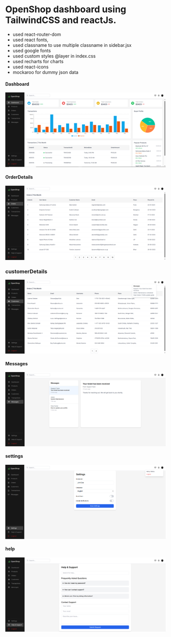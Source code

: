 # OpenShop dashboard using TailwindCSS and reactJs.
- used react-router-dom
- used react fonts,
- used classname to use multiple classname in sidebar.jsx
- used google fonts
- used custom styles @layer in index.css
- used recharts for charts
- used react-icons
- mockaroo for dummy json data

#### Dashboard

![Dashboard Screenshot](./src/assets/Dashboard.PNG)

#### OrderDetails
![orders Screenshot](./src/assets/orders.PNG)

### customerDetails
![customers Screenshot](./src/assets/customers_messages.PNG)

#### Messages
![Messages Screenshot](./src/assets/msg.PNG)

#### settings
![settings Screenshot](./src/assets/settings.PNG)

#### help
![help Screenshot](./src/assets/help.PNG)
